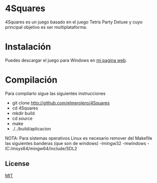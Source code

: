 
# 4Squares
4Squares es un juego basado en el juego Tetris Party Deluxe y cuyo principal objetivo es ser multiplataforma.

# Instalación
Puedes descargar el juego para Windows en [mi pagina web](https://micuarto.000webhostapp.com).

# Compilación
Para compilarlo sigue las siguientes instrucciones
- git clone http://github.com/elmerolero/4Squares
- cd 4Squares
- mkdir build
- cd source
- make
- ./../build/aplicacion

NOTA: Para sistemas operativos Linux es necesario remover del Makefile las siguientes banderas (que son de windows)
-lmingw32 -mwindows
-IC:/msys64/mingw64/include/SDL2

## License
[MIT](https://choosealicense.com/licenses/mit/)